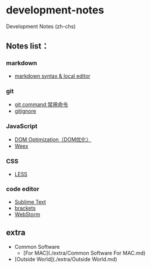 # development-notes
Development Notes (zh-chs)

## Notes list：
### markdown
* [markdown syntax & local editor](./notes/markdown/markdown.md)

### git
* [git command 常用命令](./notes/git/git_command.md)
* [gitignore](./notes/git/gitignore.md)


### JavaScript
* [DOM Optimization（DOM优化）](./notes/javascript/DOM_Optimization.md)
* [Weex](./notes/javascript/weex.md)

### CSS
* [LESS](./notes/css/less.md)

### code editor
* [Sublime Text](./notes/code_editor/Sublime_Text_3.md)
* [brackets](./notes/code_editor/brackets.md)
* [WebStorm](./notes/code_editor/Web_Storm.md)

## extra
* Common Software
	* [For MAC](./extra/Common Software For MAC.md)
* [Outside World](./extra/Outside World.md)